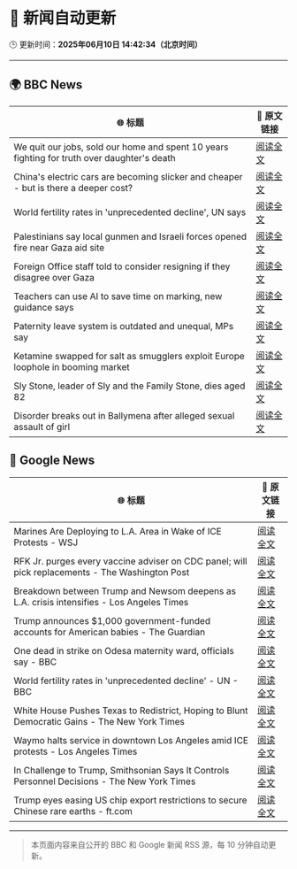 # 🧠 新闻自动更新

🕒 更新时间：**2025年06月10日 14:42:34（北京时间）**

---

## 🌍 BBC News

| 🌐 标题 | 🔗 原文链接 |
|--------|-------------|
| We quit our jobs, sold our home and spent 10 years fighting for truth over daughter's death | [阅读全文](https://www.bbc.com/news/articles/cdxn5d4dzrwo) |
| China's electric cars are becoming slicker and cheaper - but is there a deeper cost? | [阅读全文](https://www.bbc.com/news/articles/cy8d4v69jw6o) |
| World fertility rates in 'unprecedented decline', UN says | [阅读全文](https://www.bbc.com/news/articles/clynq459wxgo) |
| Palestinians say local gunmen and Israeli forces opened fire near Gaza aid site | [阅读全文](https://www.bbc.com/news/articles/c79e0zxy2lro) |
| Foreign Office staff told to consider resigning if they disagree over Gaza | [阅读全文](https://www.bbc.com/news/articles/cy8nzx1475ro) |
| Teachers can use AI to save time on marking, new guidance says | [阅读全文](https://www.bbc.com/news/articles/c1kvyj7dkp0o) |
| Paternity leave system is outdated and unequal, MPs say | [阅读全文](https://www.bbc.com/news/articles/crmk07jyjmxo) |
| Ketamine swapped for salt as smugglers exploit Europe loophole in booming market | [阅读全文](https://www.bbc.com/news/articles/c201jjgkvjlo) |
| Sly Stone, leader of Sly and the Family Stone, dies aged 82 | [阅读全文](https://www.bbc.com/news/articles/c4g2d5yz1r1o) |
| Disorder breaks out in Ballymena after alleged sexual assault of girl | [阅读全文](https://www.bbc.com/news/articles/ckg4v04p008o) |

## 📰 Google News

| 🌐 标题 | 🔗 原文链接 |
|--------|-------------|
| Marines Are Deploying to L.A. Area in Wake of ICE Protests - WSJ | [阅读全文](https://news.google.com/rss/articles/CBMie0FVX3lxTFBJMzRMWlVBZENEUXE3RmN0OWZZYkdlWWktcjJJYzlmZHJnazRIbEI3YlpSa3ZmcnNEY3lLWWhJUDVWR0tLbXN1NHJyenJQQkRXSFl2ZG8yNGR3TGVDdnZ5NUVUVnd1QllxVGt0SjE4dDlaT3lrY1BSM1VGZw?oc=5) |
| RFK Jr. purges every vaccine adviser on CDC panel; will pick replacements - The Washington Post | [阅读全文](https://news.google.com/rss/articles/CBMilgFBVV95cUxPd2tOSUIxeV85djg5YURaeFNRdXBZQjYtc2NMeWpaQmpwcE11Rk9MNktqbGszanRya1Q5TXBPX0lvUVBjV28taWNuVE92UmM2OW5iWnlhZ3RidWlmbnp6bnJoa0Vhb0Q1eWNhSkN1ZHlpdHNVVmJkZVp5VHR6UFYtbkZISTNNWlp4Q29mYU9ybUhyLWZYR0E?oc=5) |
| Breakdown between Trump and Newsom deepens as L.A. crisis intensifies - Los Angeles Times | [阅读全文](https://news.google.com/rss/articles/CBMiswFBVV95cUxPTWYteHF2SG1nRU83T3VIYzI2cDJneVh2RlN0RlFXNGxaNVhtUHF0X1RnUE9aV0JyTHRvY05sc0ZsdUsteEVVWW95dWI3NXo1aEVUSGdIbDR0WTE2MldNN0ZUQjZONkZUMkxMTkdod0MteHVJYzV0YldfNTA3eU41a0V6b2VqTFhGQVpXSHVEOExyUWJFal9RS1JPZkVRY1BKZG05aUhDNlBLdTZwNmQ1XzlYVQ?oc=5) |
| Trump announces $1,000 government-funded accounts for American babies - The Guardian | [阅读全文](https://news.google.com/rss/articles/CBMiggFBVV95cUxNSVZXQjRDTHlGUEs5LTd2QTMyZGZON2diSXc1OEt3bk9VOUZVemYzTEZCRDZTa3czVG0tQ3dTYjc2UkQyeGFxNWlyV3luQ0VJckkxN2d2dnB2T2x5WkpMMEw3azJFWXM3b1BWYmxYdzEwTzZiOFEzY1h4cC1yUzRHeWdR?oc=5) |
| One dead in strike on Odesa maternity ward, officials say - BBC | [阅读全文](https://news.google.com/rss/articles/CBMiWkFVX3lxTFAyRUp4Mjhpd3ZDbk9aV3RWQURTVS1YU2R2czVJWmtPQ0M5RzNtZlJ4Znc0TVMyYk1yWWZEbVlwQjNPT2lWdTJWNFJYVy1wU2Uzajg4bVoxM0lid9IBX0FVX3lxTFBYb1M0bG82U1gyU3NWVW4tVVJCS1R5amZ4bDdFVjVYZWt5MHVIMUtLSmk2Zlh5OXZ1Zmt3RC1SNnpScmJibEN3emxEdTlwTUNIQVFTWEswUHJla0U4RnJj?oc=5) |
| World fertility rates in 'unprecedented decline' - UN - BBC | [阅读全文](https://news.google.com/rss/articles/CBMiWkFVX3lxTE9LYUNjU1RGRVhQRERIeHNHb2lWY0pMREU1YmYyVWxLZUlsYi1HYUtwY3dRaDQ0MGR6WlZKRWNVY3J6WGMzUFF1QmZYUEI1VzFpVFpSZFNRZURld9IBX0FVX3lxTE9wVmtRekZLTkZxR3dOdzBSSmE3ZXo5bFlZSEtRMEhiQzJFaUpwZGk0RjlLRUgwcFJnOUhOX2lGQjZ2ZTZqMXhHXzRPTGtNNVh1cVprOFlvcXB2Tk1ObUR3?oc=5) |
| White House Pushes Texas to Redistrict, Hoping to Blunt Democratic Gains - The New York Times | [阅读全文](https://news.google.com/rss/articles/CBMigwFBVV95cUxNdVAybXZjOUM0VUlNNlIwT2xwRUpVTlJHclh3NHBYSi1DbFFLTDh4SFYtWWREVGtOYld1OG1Qd25Tb0EzOEgwTTZXSUFkeW83UXV0TVFkemV3UUVWWTZ5ZGhGemVmVFQ3UXhpdG1UbUtmZEUxc2tlMGtKdHhERWwtcGVlTQ?oc=5) |
| Waymo halts service in downtown Los Angeles amid ICE protests - Los Angeles Times | [阅读全文](https://news.google.com/rss/articles/CBMisAFBVV95cUxPdnFuMjRUMGtRMC0wUnRISGpvRi1COWw0OUIwM0FSWWltbWpDZ0h1WFZLMk9sclpwQXp2WVNYNXo4UVB4UFVVM0Y3UHFCMzVvSUZKWG5LWVVzVks5YVh1ei1CR295UDN3Ujd5RERBd2hfcWlEZVA0THBIakNQNkVkeTdoajlxOVljNlZqWk1wd3Y0dERqa0lOWGFWZllsT2t1ZS1iRXpoNDkzZVlwM3FQNg?oc=5) |
| In Challenge to Trump, Smithsonian Says It Controls Personnel Decisions - The New York Times | [阅读全文](https://news.google.com/rss/articles/CBMiiAFBVV95cUxObGVJdW5LbDdSOURmN3E1aW5TSlFhNlVVaEsySEtueUhueGxYbUxQMzYxQld1VVdQREx0UElkR1h4VXZxcjNROGNkVzRIbjJabUpfcEYtWTlXQ29XUzctUjZ3eFhzcU5mX0h4QmctenFpaXZRaWkwUUlDUC01SzVRTGxxVGRBMUtp?oc=5) |
| Trump eyes easing US chip export restrictions to secure Chinese rare earths - ft.com | [阅读全文](https://news.google.com/rss/articles/CBMicEFVX3lxTFBmdHQ3cFFtMnV0N3hiVTlwRHFzamFhVVNvMnQ5dUd5a21mVm9ra0hkNEdEd1FWMVpZY3ZrVlgzNllqU0U4N1pSTWxiQkZUQlZtc0tJTVJ2V3owMjc5OEZGMERuVzBpRGw2N0VOVEF4WFE?oc=5) |

---
> 本页面内容来自公开的 BBC 和 Google 新闻 RSS 源，每 10 分钟自动更新。